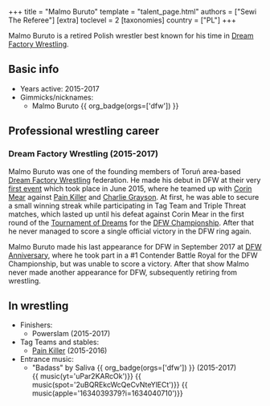 +++
title = "Malmo Buruto"
template = "talent_page.html"
authors = ["Sewi The Referee"]
[extra]
toclevel = 2
[taxonomies]
country = ["PL"]
+++

Malmo Buruto is a retired Polish wrestler best known for his time in [Dream Factory Wrestling](@/o/dfw.md).

## Basic info

* Years active: 2015-2017
* Gimmicks/nicknames:
  - Malmo Buruto {{ org_badge(orgs=['dfw']) }}

## Professional wrestling career

### Dream Factory Wrestling (2015-2017)

Malmo Buruto was one of the founding members of Toruń area-based [Dream Factory Wrestling](@/o/dfw.md) federation. He made his debut in DFW at their very [first event](@/e/dfw/2015-06-20-dfw-showcase.md) which took place in June 2015, where he teamed up with [Corin Mear](@/w/corin-mear.md) against [Pain Killer](@/w/pain-killer.md) and [Charlie Grayson](@/w/madman-charlie.md). At first, he was able to secure a small winning streak while participating in Tag Team and Triple Threat matches, which lasted up until his defeat against Corin Mear in the first round of the [Tournament of Dreams](@/e/dfw/2016-06-11-dfw-tournament-of-dreams-1.md) for the [DFW Championship](@/c/dfw-championship.md). After that he never managed to score a single official victory in the DFW ring again.

Malmo Buruto made his last appearance for DFW in September 2017 at [DFW Anniversary](@/e/dfw/2017-09-30-dfw-anniversary.md), where he took part in a #1 Contender Battle Royal for the DFW Championship, but was unable to score a victory. After that show Malmo never made another appearance for DFW, subsequently retiring from wrestling.

## In wrestling

* Finishers:
  - Powerslam (2015-2017)
* Tag Teams and stables:
  - [Pain Killer](@/w/pain-killer.md) (2015-2016)
* Entrance music:
  - "Badass" by Saliva
    {{ org_badge(orgs=['dfw']) }} (2015-2017) <br>
    {{ music(yt='uPar2KARcOk')}}
    {{ music(spot='2uBQREkcWcQeCvNteYlECt')}}
    {{ music(apple='1634039379?i=1634040710')}}
